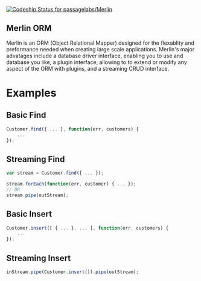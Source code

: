 [ ![Codeship Status for passagelabs/Merlin](https://www.codeship.io/projects/99e02c30-2c0f-0132-e437-4ada8c37d763/status)](https://www.codeship.io/projects/38741)

## Merlin ORM

Merlin is an ORM (Object Relational Mapper) designed for the flexablity and preformance needed when creating large scale applications. Merlin's major advatages include a database driver interface, enabling you to use and database you like, a plugin interface, allowing to to extend or modify any aspect of the ORM with plugins, and a streaming CRUD interface.

# Examples

## Basic Find
```javascript
Customer.find({ ... }, function(err, customers) {
    ...
});
```

## Streaming Find
```javascript
var stream = Customer.find({ ... });

stream.forEach(function(err, customer) { ... });
// OR
stream.pipe(outStream);
```

## Basic Insert
```javascript
Customer.insert([ { ... }, ... ], function(err, customers) {
    ...
});
```

## Streaming Insert
```javascript
inStream.pipe(Customer.insert()).pipe(outStream);
```




